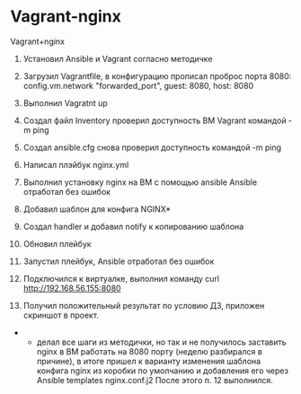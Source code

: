 # Vagrant-nginx
 Vagrant+nginx

1. Установил Ansible и Vagrant согласно методичке

2. Загрузил Vagrantfile, в конфигурацию прописал проброс порта 8080:
config.vm.network  "forwarded_port", guest: 8080, host: 8080

3. Выполнил Vagratnt up

4. Создал файл Inventory
проверил доступность ВМ Vagrant командой -m ping

5. Создал ansible.cfg
снова проверил доступность командой -m ping

6. Написал плэйбук nginx.yml

7. Выполнил установку nginx на ВМ с помощью ansible
Ansible отработал без ошибок

8. Добавил шаблон для конфига NGINX*  

9. Создал handler и добавил notify к копированию шаблона

10. Обновил плейбук

11. Запустил плейбук, Ansible отработал без ошибок

12. Подключился к виртуалке, выполнил команду curl http://192.168.56.155:8080

13. Получил положительный результат по условию ДЗ, приложен скриншот в проект.

* - делал все шаги из методички, но так и не получилось заставить nginx в ВМ работать на 8080 порту (неделю разбирался в причине), в итоге пришел к варианту изменения шаблона конфига nginx из коробки по умолчанию и добавления его через Ansible templates nginx.conf.j2 После этого п. 12 выполнился.
